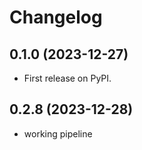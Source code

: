 # Changelog

## 0.1.0 (2023-12-27)

* First release on PyPI.

## 0.2.8 (2023-12-28)
 - working pipeline
